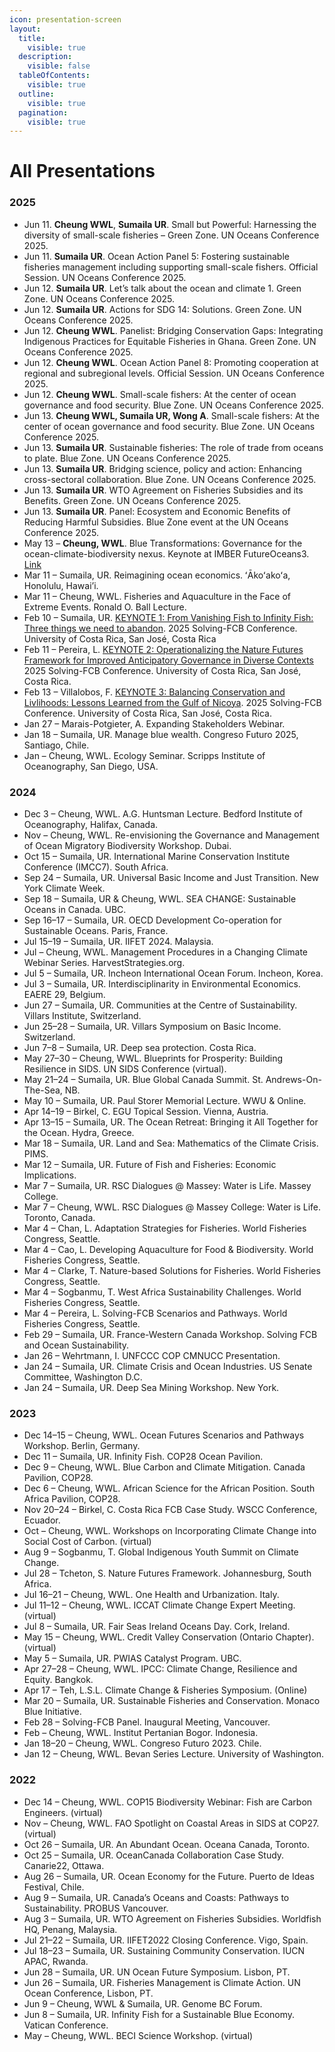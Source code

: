```yaml
---
icon: presentation-screen
layout:
  title:
    visible: true
  description:
    visible: false
  tableOfContents:
    visible: true
  outline:
    visible: true
  pagination:
    visible: true
---
```


# All Presentations

### 2025&#x20;

* Jun 11. **Cheung WWL**, **Sumaila UR**. Small but Powerful: Harnessing the diversity of small-scale fisheries – Green Zone. UN Oceans Conference 2025.
* Jun 11. **Sumaila UR**. Ocean Action Panel 5: Fostering sustainable fisheries management including supporting small-scale fishers. Official Session. UN Oceans Conference 2025.
* Jun 12. **Sumaila UR**. Let’s talk about the ocean and climate 1. Green Zone. UN Oceans Conference 2025.
* Jun 12. **Sumaila UR**. Actions for SDG 14: Solutions. Green Zone. UN Oceans Conference 2025.
* Jun 12. **Cheung WWL**. Panelist: Bridging Conservation Gaps: Integrating Indigenous Practices for Equitable Fisheries in Ghana. Green Zone. UN Oceans Conference 2025.
* Jun 12. **Cheung WWL**. Ocean Action Panel 8: Promoting cooperation at regional and subregional levels. Official Session. UN Oceans Conference 2025.
* Jun 12. **Cheung WWL**. Small-scale fishers: At the center of ocean governance and food security. Blue Zone. UN Oceans Conference 2025.
* Jun 13. **Cheung WWL, Sumaila UR, Wong A**. Small-scale fishers: At the center of ocean governance and food security. Blue Zone. UN Oceans Conference 2025.
* Jun 13. **Sumaila UR**. Sustainable fisheries: The role of trade from oceans to plate. Blue Zone. UN Oceans Conference 2025.
* Jun 13. **Sumaila UR**. Bridging science, policy and action: Enhancing cross-sectoral collaboration. Blue Zone. UN Oceans Conference 2025.
* Jun 13. **Sumaila UR**. WTO Agreement on Fisheries Subsidies and its Benefits. Green Zone. UN Oceans Conference 2025.
* Jun 13. **Sumaila UR**. Panel: Ecosystem and Economic Benefits of Reducing Harmful Subsidies. Blue Zone event at the UN Oceans Conference 2025.
* May 13 – **Cheung, WWL**. Blue Transformations: Governance for the ocean-climate-biodiversity nexus. Keynote at IMBER FutureOceans3. [Link](https://imber.info/event/fo3/)&#x20;
* Mar 11 – Sumaila, UR. Reimagining ocean economics. ʻĀkoʻakoʻa, Honolulu, Hawai’i.&#x20;
* Mar 11 – Cheung, WWL. Fisheries and Aquaculture in the Face of Extreme Events. Ronald O. Ball Lecture.&#x20;
* Feb 10 – Sumaila, UR. [KEYNOTE 1: From Vanishing Fish to Infinity Fish: Three things we need to abandon](https://www.youtube.com/watch?v=quFcLYhlZzg). 2025 Solving-FCB Conference. University of Costa Rica, San José, Costa Rica&#x20;
* Feb 11 – Pereira, L. [KEYNOTE 2: Operationalizing the Nature Futures Framework for Improved Anticipatory Governance in Diverse Contexts](https://youtu.be/tFDZde7U_C4) 2025 Solving-FCB Conference. University of Costa Rica, San José, Costa Rica.&#x20;
* Feb 13 – Villalobos, F. [KEYNOTE 3: Balancing Conservation and Livlihoods: Lessons Learned from the Gulf of Nicoya](https://youtu.be/RmxSVMDha_o). 2025 Solving-FCB Conference. University of Costa Rica, San José, Costa Rica.&#x20;
* Jan 27 – Marais-Potgieter, A. Expanding Stakeholders Webinar.&#x20;
* Jan 18 – Sumaila, UR. Manage blue wealth. Congreso Futuro 2025, Santiago, Chile.&#x20;
* Jan – Cheung, WWL. Ecology Seminar. Scripps Institute of Oceanography, San Diego, USA.&#x20;

### 2024&#x20;

* Dec 3 – Cheung, WWL. A.G. Huntsman Lecture. Bedford Institute of Oceanography, Halifax, Canada.&#x20;
* Nov – Cheung, WWL. Re-envisioning the Governance and Management of Ocean Migratory Biodiversity Workshop. Dubai.&#x20;
* Oct 15 – Sumaila, UR. International Marine Conservation Institute Conference (IMCC7). South Africa.&#x20;
* Sep 24 – Sumaila, UR. Universal Basic Income and Just Transition. New York Climate Week.&#x20;
* Sep 18 – Sumaila, UR & Cheung, WWL. SEA CHANGE: Sustainable Oceans in Canada. UBC.&#x20;
* Sep 16–17 – Sumaila, UR. OECD Development Co-operation for Sustainable Oceans. Paris, France.&#x20;
* Jul 15–19 – Sumaila, UR. IIFET 2024. Malaysia.&#x20;
* Jul – Cheung, WWL. Management Procedures in a Changing Climate Webinar Series. HarvestStrategies.org.&#x20;
* Jul 5 – Sumaila, UR. Incheon International Ocean Forum. Incheon, Korea.&#x20;
* Jul 3 – Sumaila, UR. Interdisciplinarity in Environmental Economics. EAERE 29, Belgium.&#x20;
* Jun 27 – Sumaila, UR. Communities at the Centre of Sustainability. Villars Institute, Switzerland.&#x20;
* Jun 25–28 – Sumaila, UR. Villars Symposium on Basic Income. Switzerland.&#x20;
* Jun 7–8 – Sumaila, UR. Deep sea protection. Costa Rica.&#x20;
* May 27–30 – Cheung, WWL. Blueprints for Prosperity: Building Resilience in SIDS. UN SIDS Conference (virtual).&#x20;
* May 21–24 – Sumaila, UR. Blue Global Canada Summit. St. Andrews-On-The-Sea, NB.&#x20;
* May 10 – Sumaila, UR. Paul Storer Memorial Lecture. WWU & Online.&#x20;
* Apr 14–19 – Birkel, C. EGU Topical Session. Vienna, Austria.&#x20;
* Apr 13–15 – Sumaila, UR. The Ocean Retreat: Bringing it All Together for the Ocean. Hydra, Greece.&#x20;
* Mar 18 – Sumaila, UR. Land and Sea: Mathematics of the Climate Crisis. PIMS.&#x20;
* Mar 12 – Sumaila, UR. Future of Fish and Fisheries: Economic Implications.&#x20;
* Mar 7 – Sumaila, UR. RSC Dialogues @ Massey: Water is Life. Massey College.&#x20;
* Mar 7 – Cheung, WWL. RSC Dialogues @ Massey College: Water is Life. Toronto, Canada.&#x20;
* Mar 4 – Chan, L. Adaptation Strategies for Fisheries. World Fisheries Congress, Seattle.&#x20;
* Mar 4 – Cao, L. Developing Aquaculture for Food & Biodiversity. World Fisheries Congress, Seattle.&#x20;
* Mar 4 – Clarke, T. Nature-based Solutions for Fisheries. World Fisheries Congress, Seattle.&#x20;
* Mar 4 – Sogbanmu, T. West Africa Sustainability Challenges. World Fisheries Congress, Seattle.&#x20;
* Mar 4 – Pereira, L. Solving-FCB Scenarios and Pathways. World Fisheries Congress, Seattle.&#x20;
* Feb 29 – Sumaila, UR. France-Western Canada Workshop. Solving FCB and Ocean Sustainability.&#x20;
* Jan 26 – Wehrtmann, I. UNFCCC COP CMNUCC Presentation.&#x20;
* Jan 24 – Sumaila, UR. Climate Crisis and Ocean Industries. US Senate Committee, Washington D.C.&#x20;
* Jan 24 – Sumaila, UR. Deep Sea Mining Workshop. New York.&#x20;

### 2023&#x20;

* Dec 14–15 – Cheung, WWL. Ocean Futures Scenarios and Pathways Workshop. Berlin, Germany.&#x20;
* Dec 11 – Sumaila, UR. Infinity Fish. COP28 Ocean Pavilion.&#x20;
* Dec 9 – Cheung, WWL. Blue Carbon and Climate Mitigation. Canada Pavilion, COP28.&#x20;
* Dec 6 – Cheung, WWL. African Science for the African Position. South Africa Pavilion, COP28.&#x20;
* Nov 20–24 – Birkel, C. Costa Rica FCB Case Study. WSCC Conference, Ecuador.&#x20;
* Oct – Cheung, WWL. Workshops on Incorporating Climate Change into Social Cost of Carbon. (virtual)&#x20;
* Aug 9 – Sogbanmu, T. Global Indigenous Youth Summit on Climate Change.&#x20;
* Jul 28 – Tcheton, S. Nature Futures Framework. Johannesburg, South Africa.&#x20;
* Jul 16–21 – Cheung, WWL. One Health and Urbanization. Italy.&#x20;
* Jul 11–12 – Cheung, WWL. ICCAT Climate Change Expert Meeting. (virtual)&#x20;
* Jul 8 – Sumaila, UR. Fair Seas Ireland Oceans Day. Cork, Ireland.&#x20;
* May 15 – Cheung, WWL. Credit Valley Conservation (Ontario Chapter). (virtual)&#x20;
* May 5 – Sumaila, UR. PWIAS Catalyst Program. UBC.&#x20;
* Apr 27–28 – Cheung, WWL. IPCC: Climate Change, Resilience and Equity. Bangkok.&#x20;
* Apr 17 – Teh, L.S.L. Climate Change & Fisheries Symposium. (Online)&#x20;
* Mar 20 – Sumaila, UR. Sustainable Fisheries and Conservation. Monaco Blue Initiative.&#x20;
* Feb 28 – Solving-FCB Panel. Inaugural Meeting, Vancouver.&#x20;
* Feb – Cheung, WWL. Institut Pertanian Bogor. Indonesia.&#x20;
* Jan 18–20 – Cheung, WWL. Congreso Futuro 2023. Chile.&#x20;
* Jan 12 – Cheung, WWL. Bevan Series Lecture. University of Washington.&#x20;

### 2022&#x20;

* Dec 14 – Cheung, WWL. COP15 Biodiversity Webinar: Fish are Carbon Engineers. (virtual)&#x20;
* Nov – Cheung, WWL. FAO Spotlight on Coastal Areas in SIDS at COP27. (virtual)&#x20;
* Oct 26 – Sumaila, UR. An Abundant Ocean. Oceana Canada, Toronto.&#x20;
* Oct 25 – Sumaila, UR. OceanCanada Collaboration Case Study. Canarie22, Ottawa.&#x20;
* Aug 26 – Sumaila, UR. Ocean Economy for the Future. Puerto de Ideas Festival, Chile.&#x20;
* Aug 9 – Sumaila, UR. Canada’s Oceans and Coasts: Pathways to Sustainability. PROBUS Vancouver.&#x20;
* Aug 3 – Sumaila, UR. WTO Agreement on Fisheries Subsidies. Worldfish HQ, Penang, Malaysia.&#x20;
* Jul 21–22 – Sumaila, UR. IIFET2022 Closing Conference. Vigo, Spain.&#x20;
* Jul 18–23 – Sumaila, UR. Sustaining Community Conservation. IUCN APAC, Rwanda.&#x20;
* Jun 28 – Sumaila, UR. UN Ocean Future Symposium. Lisbon, PT.&#x20;
* Jun 26 – Sumaila, UR. Fisheries Management is Climate Action. UN Ocean Conference, Lisbon, PT.&#x20;
* Jun 9 – Cheung, WWL & Sumaila, UR. Genome BC Forum.&#x20;
* Jun 8 – Sumaila, UR. Infinity Fish for a Sustainable Blue Economy. Vatican Conference.&#x20;
* May – Cheung, WWL. BECI Science Workshop. (virtual)&#x20;
